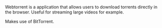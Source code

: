 Webtorrent is a application that allows users to download torrents directly in
the browser. Useful for streaming large videos for example.

Makes use of BitTorrent.
